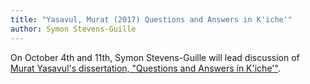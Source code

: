 ```yaml
---
title: "Yasavul, Murat (2017) Questions and Answers in K'iche'"
author: Symon Stevens-Guille
---
```


On October 4th and 11th, Symon Stevens-Guille will lead discussion of
[Murat Yasavul's dissertation, "Questions and Answers in
K'iche'"][1].

[1]:
https://etd.ohiolink.edu/!etd.send_file?accession=osu1492691106586075&disposition=inline
"Questions and Answers in K'iche'"